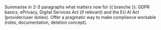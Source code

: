 Summarise in 2–3 paragraphs what matters now for {{ branche }}:
GDPR basics, ePrivacy, Digital Services Act (if relevant) and the EU AI Act (provider/user duties).
Offer a pragmatic way to make compliance workable (roles, documentation, deletion concept).
